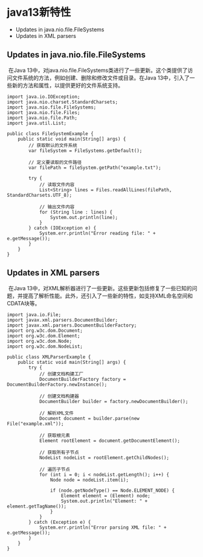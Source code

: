 # java13新特性

- Updates in java.nio.file.FileSystems
- Updates in XML parsers

## Updates in java.nio.file.FileSystems

​        在Java 13中，对java.nio.file.FileSystems类进行了一些更新。这个类提供了访问文件系统的方法，例如创建、删除和修改文件或目录。在Java 13中，引入了一些新的方法和属性，以提供更好的文件系统支持。

```
import java.io.IOException;
import java.nio.charset.StandardCharsets;
import java.nio.file.FileSystems;
import java.nio.file.Files;
import java.nio.file.Path;
import java.util.List;

public class FileSystemExample {
    public static void main(String[] args) {
        // 获取默认的文件系统
        var fileSystem = FileSystems.getDefault();

        // 定义要读取的文件路径
        var filePath = fileSystem.getPath("example.txt");

        try {
            // 读取文件内容
            List<String> lines = Files.readAllLines(filePath, StandardCharsets.UTF_8);

            // 输出文件内容
            for (String line : lines) {
                System.out.println(line);
            }
        } catch (IOException e) {
            System.err.println("Error reading file: " + e.getMessage());
        }
    }
}
```

## Updates in XML parsers

​         在Java 13中，对XML解析器进行了一些更新。这些更新包括修复了一些已知的问题，并提高了解析性能。此外，还引入了一些新的特性，如支持XML命名空间和CDATA块等。

```
import java.io.File;
import javax.xml.parsers.DocumentBuilder;
import javax.xml.parsers.DocumentBuilderFactory;
import org.w3c.dom.Document;
import org.w3c.dom.Element;
import org.w3c.dom.Node;
import org.w3c.dom.NodeList;

public class XMLParserExample {
    public static void main(String[] args) {
        try {
            // 创建文档构建工厂
            DocumentBuilderFactory factory = DocumentBuilderFactory.newInstance();

            // 创建文档构建器
            DocumentBuilder builder = factory.newDocumentBuilder();

            // 解析XML文件
            Document document = builder.parse(new File("example.xml"));

            // 获取根元素
            Element rootElement = document.getDocumentElement();

            // 获取所有子节点
            NodeList nodeList = rootElement.getChildNodes();

            // 遍历子节点
            for (int i = 0; i < nodeList.getLength(); i++) {
                Node node = nodeList.item(i);

                if (node.getNodeType() == Node.ELEMENT_NODE) {
                    Element element = (Element) node;
                    System.out.println("Element: " + element.getTagName());
                }
            }
        } catch (Exception e) {
            System.err.println("Error parsing XML file: " + e.getMessage());
        }
    }
}
```

